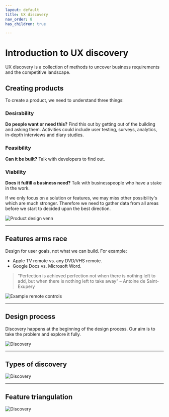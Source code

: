 ```yaml
---
layout: default
title: UX discovery
nav_order: 8
has_children: true

---
```

# Introduction to UX discovery

UX discovery is a collection of methods to uncover business requirements and the competitive landscape.

## Creating products

To create a product, we need to understand three things:

### Desirability

**Do people want or need this?** Find this out by getting out of the building and asking them. Activities could include user testing, surveys, analytics, in-depth interviews and diary studies.

### Feasibility

**Can it be built?** Talk with developers to find out.

### Viability

**Does it fulfill a business need?** Talk with businesspeople who have a stake in the work.

If we only focus on a solution or features, we may miss other possibility's which are much stronger. Therefore we need to gather data from all areas before we start to decided upon the best direction. 


![Product design venn](/assets/product-design.png)

---

## Features arms race

Design for user goals, not what we can build. For example:

* Apple TV remote vs. any DVD/VHS remote.
* Google Docs vs. Microsoft Word.

> “Perfection is achieved perfection not when there is nothing left to add, but when there is nothing left to take away” – Antoine de Saint-Exupery

![Example remote controls](/assets/remotes.png)

---

## Design process

Discovery happens at the beginning of the design process. Our aim is to take the problem and explore it fully.

![Discovery](/assets/dd.png)

---

## Types of discovery

![Discovery](/assets/discovery.png)

---

## Feature triangulation

![Discovery](/assets/triangulation.png)